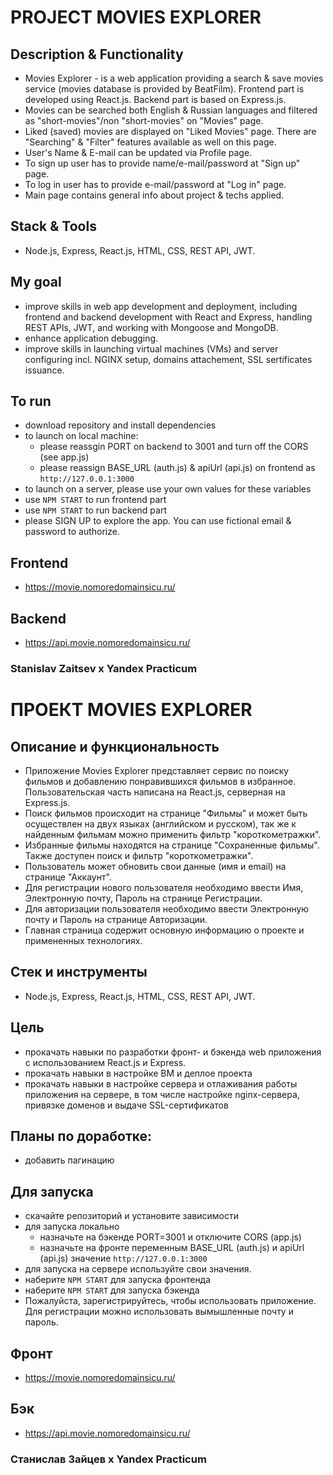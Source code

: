 # PROJECT MOVIES EXPLORER

## Description & Functionality
* Movies Explorer - is a web application providing a search & save movies service (movies database is provided by BeatFilm). Frontend part is developed using React.js. Backend part is based on Express.js.
* Movies can be searched both English & Russian languages and filtered as "short-movies"/non "short-movies" on "Movies" page.
* Liked (saved) movies are displayed on "Liked Movies" page. There are "Searching" & "Filter" features available as well on this page.
* User's Name & E-mail can be updated via Profile page.
* To sign up user has to provide name/e-mail/password at "Sign up" page.
* To log in user has to provide e-mail/password at "Log in" page.
* Main page contains general info about project & techs applied.

## Stack & Tools
* Node.js, Express, React.js, HTML, CSS, REST API, JWT. 

## My goal
* improve skills in web app development and deployment, including frontend and backend development with React and Express, handling REST APIs, JWT, and working with Mongoose and MongoDB.
* enhance application debugging.
* improve skills in launching virtual machines (VMs) and server configuring incl. NGINX setup, domains attachement, SSL sertificates issuance.

## To run
* download repository and install dependencies
* to launch on local machine: 
  * please reassgin PORT on backend to 3001 and turn off the CORS (see app.js)
  * please reassign BASE_URL (auth.js) & apiUrl (api.js) on frontend as `http://127.0.0.1:3000`
* to launch on a server, please use your own values for these variables
* use `NPM START` to run frontend part
* use `NPM START` to run backend part
* please SIGN UP to explore the app. You can use fictional email & password to authorize.

## Frontend
* https://movie.nomoredomainsicu.ru/
## Backend
* https://api.movie.nomoredomainsicu.ru/

### Stanislav Zaitsev х Yandex Practicum 


# ПРОЕКТ MOVIES EXPLORER

## Описание и функциональность
* Приложение Movies Explorer представляет сервис по поиску фильмов и добавлению понравившихся фильмов в избранное. Пользовательская часть написана на React.js, серверная на Express.js.
* Поиск фильмов происходит на странице "Фильмы" и может быть осуществлен на двух языках (английском и русском), так же к найденным фильмам можно применить фильтр "короткометражки".
* Избранные фильмы находятся на странице "Сохраненные фильмы". Также доступен поиск и фильтр "короткометражки".
* Пользователь может обновить свои данные (имя и email) на странице "Аккаунт".
* Для регистрации нового пользователя необходимо ввести Имя, Электронную почту, Пароль на странице Регистрации.
* Для авторизации пользователя необходимо ввести Электронную почту и Пароль на странице Авторизации.
* Главная страница содержит основную информацию о проекте и примененных технологиях.

## Стек и инструменты
* Node.js, Express, React.js, HTML, CSS, REST API, JWT. 

## Цель
* прокачать навыки по разработки фронт- и бэкенда web приложения с использованием React.js и Express.
* прокачать навыки в настройке ВМ и деплое проекта
* прокачать навыки в настройке сервера и отлаживания работы приложения на сервере, в том числе настройке nginx-сервера, привязке доменов и выдаче SSL-сертификатов

## Планы по доработке:  
* добавить пагинацию

## Для запуска
* скачайте репозиторий и установите зависимости
* для запуска локально 
  * назначьте на бэкенде PORT=3001 и отключите CORS (app.js)
  * назначьте на фронте переменным BASE_URL (auth.js) и apiUrl (api.js) значение `http://127.0.0.1:3000`
* для запуска на сервере используйте свои значения.
* наберите `NPM START` для запуска фронтенда
* наберите `NPM START` для запуска бэкенда
* Пожалуйста, зарегистрируйтесь, чтобы использовать приложение. Для регистрации можно использовать вымышленные почту и пароль.

## Фронт
* https://movie.nomoredomainsicu.ru/
## Бэк
* https://api.movie.nomoredomainsicu.ru/

### Станислав Зайцев х Yandex Practicum